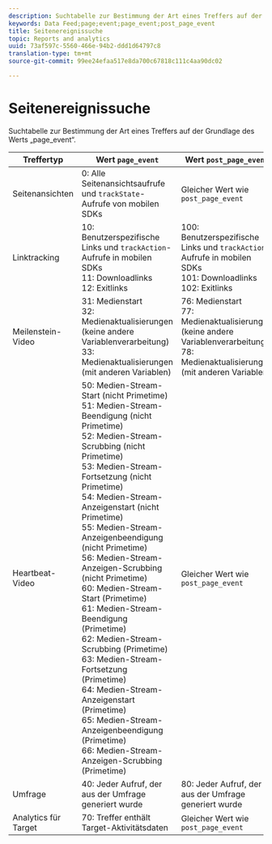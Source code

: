```yaml
---
description: Suchtabelle zur Bestimmung der Art eines Treffers auf der Grundlage des Werts „page_event“.
keywords: Data Feed;page;event;page_event;post_page_event
title: Seitenereignissuche
topic: Reports and analytics
uuid: 73af597c-5560-466e-94b2-ddd1d64797c8
translation-type: tm+mt
source-git-commit: 99ee24efaa517e8da700c67818c111c4aa90dc02

---
```



# Seitenereignissuche

Suchtabelle zur Bestimmung der Art eines Treffers auf der Grundlage des Werts „page_event“.

| Treffertyp | Wert `page_event` | Wert `post_page_event` |
| --- | --- | --- |
| Seitenansichten | 0: Alle Seitenansichtsaufrufe und `trackState`-Aufrufe von mobilen SDKs | Gleicher Wert wie `post_page_event` |
| Linktracking | 10: Benutzerspezifische Links und `trackAction`-Aufrufe in mobilen SDKs<br>11: Downloadlinks<br>12: Exitlinks | 100: Benutzerspezifische Links und `trackAction`-Aufrufe in mobilen SDKs<br>101: Downloadlinks<br>102: Exitlinks |
| Meilenstein-Video | 31: Medienstart<br>32: Medienaktualisierungen (keine andere Variablenverarbeitung)<br>33: Medienaktualisierungen (mit anderen Variablen) | 76: Medienstart<br>77: Medienaktualisierungen (keine andere Variablenverarbeitung)<br>78: Medienaktualisierungen (mit anderen Variablen) |
| Heartbeat-Video | 50: Medien-Stream-Start (nicht Primetime)<br>51: Medien-Stream-Beendigung (nicht Primetime)<br>52: Medien-Stream-Scrubbing (nicht Primetime)<br>53: Medien-Stream-Fortsetzung (nicht Primetime)<br>54: Medien-Stream-Anzeigenstart (nicht Primetime)<br>55: Medien-Stream-Anzeigenbeendigung (nicht Primetime)<br>56: Medien-Stream-Anzeigen-Scrubbing (nicht Primetime)<br>60: Medien-Stream-Start (Primetime)<br>61: Medien-Stream-Beendigung (Primetime)<br>62: Medien-Stream-Scrubbing (Primetime)<br>63: Medien-Stream-Fortsetzung (Primetime)<br>64: Medien-Stream-Anzeigenstart (Primetime)<br>65: Medien-Stream-Anzeigenbeendigung (Primetime)<br>66: Medien-Stream-Anzeigen-Scrubbing (Primetime) | Gleicher Wert wie `post_page_event` |
| Umfrage | 40: Jeder Aufruf, der aus der Umfrage generiert wurde | 80: Jeder Aufruf, der aus der Umfrage generiert wurde |
| Analytics für Target | 70: Treffer enthält Target-Aktivitätsdaten | Gleicher Wert wie `post_page_event` |
